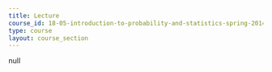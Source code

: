 ```yaml
---
title: Lecture
course_id: 18-05-introduction-to-probability-and-statistics-spring-2014
type: course
layout: course_section
---
```

null